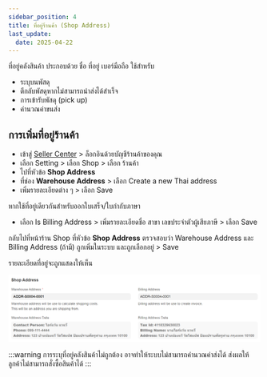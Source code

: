 ```yaml
---
sidebar_position: 4
title: ที่อยู่ร้านค้า (Shop Address)
last_update:
  date: 2025-04-22
---
```



ที่อยู่คลังสินค้า ประกอบด้วย ชื่อ ที่อยู่ เบอร์มือถือ ใช้สำหรับ 
- ระบุบนพัสดุ 
- ตีกลับพัสดุหากไม่สามารถนำส่งได้สำเร็จ
- การเข้ารับพัสดุ (pick up)
- คำนวณค่าขนส่ง

## การเพิ่มที่อยู่ร้านค้า

- เข้าสู่ [Seller Center](https://office.panich.co) > ล็อกอินด้วยบัญชีร้านค้าของคุณ 
- เลือก Setting > เลือก Shop > เลือก ร้านค้า
- ไปที่หัวข้อ **Shop Address**
- ที่ช่อง **Warehouse Address** > เลือก Create a new Thai address
- เพิ่มรายละเอียดต่าง ๆ  > เลือก Save

หากใช้ที่อยู่เดียวกันสำหรับออกใบเสร็จ/ใบกำกับภาษา 
- เลือก Is Billing Address > เพิ่มรายละเอียดชื่อ สาขา เลขประจำตัวผู้เสียภาษี  > เลือก Save

กลับไปที่หน้าร้าน Shop ที่หัวข้อ **Shop Address** ตรวจสอบว่า Warehouse Address และ Billing Address (ถ้ามี) ถูกเพิ่มในระบบ และถูกเลือกอยู่ > Save

รายละเอียดที่อยู่จะถูกแสดงให้เห็น

![](./img/abc.png)


:::warning
การระบุที่อยู่คลังสินค้าไม่ถูกต้อง อาจทำให้ระบบไม่สามารถคำนวณค่าส่งได้ ส่งผลให้ลูกค้าไม่สามารถสั่งซื้อสินค้าได้
:::
